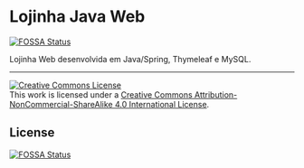 # Lojinha Java Web
[![FOSSA Status](https://app.fossa.com/api/projects/git%2Bgithub.com%2Fbatalhao%2Flojinha.svg?type=shield)](https://app.fossa.com/projects/git%2Bgithub.com%2Fbatalhao%2Flojinha?ref=badge_shield)

Lojinha Web desenvolvida em Java/Spring, Thymeleaf e MySQL.

---
<a rel="license" href="http://creativecommons.org/licenses/by-nc-sa/4.0/"><img alt="Creative Commons License" style="border-width:0" src="https://i.creativecommons.org/l/by-nc-sa/4.0/88x31.png" /></a><br />This work is licensed under a <a rel="license" href="http://creativecommons.org/licenses/by-nc-sa/4.0/">Creative Commons Attribution-NonCommercial-ShareAlike 4.0 International License</a>.


## License
[![FOSSA Status](https://app.fossa.com/api/projects/git%2Bgithub.com%2Fbatalhao%2Flojinha.svg?type=large)](https://app.fossa.com/projects/git%2Bgithub.com%2Fbatalhao%2Flojinha?ref=badge_large)